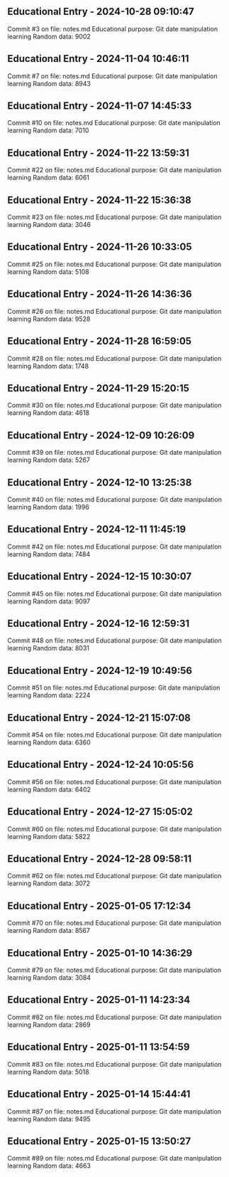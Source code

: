 ## Educational Entry - 2024-10-28 09:10:47
Commit #3 on file: notes.md
Educational purpose: Git date manipulation learning
Random data: 9002

## Educational Entry - 2024-11-04 10:46:11
Commit #7 on file: notes.md
Educational purpose: Git date manipulation learning
Random data: 8943

## Educational Entry - 2024-11-07 14:45:33
Commit #10 on file: notes.md
Educational purpose: Git date manipulation learning
Random data: 7010

## Educational Entry - 2024-11-22 13:59:31
Commit #22 on file: notes.md
Educational purpose: Git date manipulation learning
Random data: 6061

## Educational Entry - 2024-11-22 15:36:38
Commit #23 on file: notes.md
Educational purpose: Git date manipulation learning
Random data: 3046

## Educational Entry - 2024-11-26 10:33:05
Commit #25 on file: notes.md
Educational purpose: Git date manipulation learning
Random data: 5108

## Educational Entry - 2024-11-26 14:36:36
Commit #26 on file: notes.md
Educational purpose: Git date manipulation learning
Random data: 9528

## Educational Entry - 2024-11-28 16:59:05
Commit #28 on file: notes.md
Educational purpose: Git date manipulation learning
Random data: 1748

## Educational Entry - 2024-11-29 15:20:15
Commit #30 on file: notes.md
Educational purpose: Git date manipulation learning
Random data: 4618

## Educational Entry - 2024-12-09 10:26:09
Commit #39 on file: notes.md
Educational purpose: Git date manipulation learning
Random data: 5267

## Educational Entry - 2024-12-10 13:25:38
Commit #40 on file: notes.md
Educational purpose: Git date manipulation learning
Random data: 1996

## Educational Entry - 2024-12-11 11:45:19
Commit #42 on file: notes.md
Educational purpose: Git date manipulation learning
Random data: 7484

## Educational Entry - 2024-12-15 10:30:07
Commit #45 on file: notes.md
Educational purpose: Git date manipulation learning
Random data: 9097

## Educational Entry - 2024-12-16 12:59:31
Commit #48 on file: notes.md
Educational purpose: Git date manipulation learning
Random data: 8031

## Educational Entry - 2024-12-19 10:49:56
Commit #51 on file: notes.md
Educational purpose: Git date manipulation learning
Random data: 2224

## Educational Entry - 2024-12-21 15:07:08
Commit #54 on file: notes.md
Educational purpose: Git date manipulation learning
Random data: 6360

## Educational Entry - 2024-12-24 10:05:56
Commit #56 on file: notes.md
Educational purpose: Git date manipulation learning
Random data: 6402

## Educational Entry - 2024-12-27 15:05:02
Commit #60 on file: notes.md
Educational purpose: Git date manipulation learning
Random data: 5822

## Educational Entry - 2024-12-28 09:58:11
Commit #62 on file: notes.md
Educational purpose: Git date manipulation learning
Random data: 3072

## Educational Entry - 2025-01-05 17:12:34
Commit #70 on file: notes.md
Educational purpose: Git date manipulation learning
Random data: 8567

## Educational Entry - 2025-01-10 14:36:29
Commit #79 on file: notes.md
Educational purpose: Git date manipulation learning
Random data: 3084

## Educational Entry - 2025-01-11 14:23:34
Commit #82 on file: notes.md
Educational purpose: Git date manipulation learning
Random data: 2869

## Educational Entry - 2025-01-11 13:54:59
Commit #83 on file: notes.md
Educational purpose: Git date manipulation learning
Random data: 5018

## Educational Entry - 2025-01-14 15:44:41
Commit #87 on file: notes.md
Educational purpose: Git date manipulation learning
Random data: 9495

## Educational Entry - 2025-01-15 13:50:27
Commit #89 on file: notes.md
Educational purpose: Git date manipulation learning
Random data: 4663

